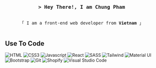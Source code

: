 <!-- Intro  -->
<h3 align="center">
        <samp>&gt; Hey There!, I am
                <b>Chung Pham</b>
        </samp>
</h3>


<p align="center"> 
  <samp>
    <br>
    「 I am a front-end web developer from <b>Vietnam</b> 」
    <br>
    <br>
  </samp>
</p>

## Use To Code

![HTML](https://img.shields.io/badge/HTML5-E34F26?style=for-the-badge&logo=html5&logoColor=white)
![CSS3](https://img.shields.io/badge/CSS3-1572B6?style=for-the-badge&logo=css3&logoColor=white)
![Javascript](https://img.shields.io/badge/Javascript-F0DB4F?style=for-the-badge&labelColor=black&logo=javascript&logoColor=F0DB4F)
![React](https://img.shields.io/badge/-React-61DBFB?style=for-the-badge&labelColor=black&logo=react&logoColor=61DBFB)
![SASS](https://img.shields.io/badge/Sass-CC6699?style=for-the-badge&logo=sass&logoColor=white)
![Tailwind](https://img.shields.io/badge/Tailwind_CSS-092749?style=for-the-badge&logo=tailwindcss&logoColor=06B6D4&labelColor=000000)
![Material UI](https://img.shields.io/badge/material_ui-grey?style=for-the-badge&logo=mui&color=%23ddf4ff)
![Bootstrap](https://img.shields.io/badge/Bootstrap-563D7C?style=for-the-badge&logo=bootstrap&logoColor=white)
![Git](https://img.shields.io/badge/Git-F05032?style=for-the-badge&logo=git&logoColor=white)
![Shopify](https://img.shields.io/badge/shopify-7AB55C?style=for-the-badge&logo=shopify&logoColor=white)
![Visual Studio Code](https://img.shields.io/badge/VS_Code-007ACC?style=for-the-badge&logo=visualstudiocode&logoColor=white)
